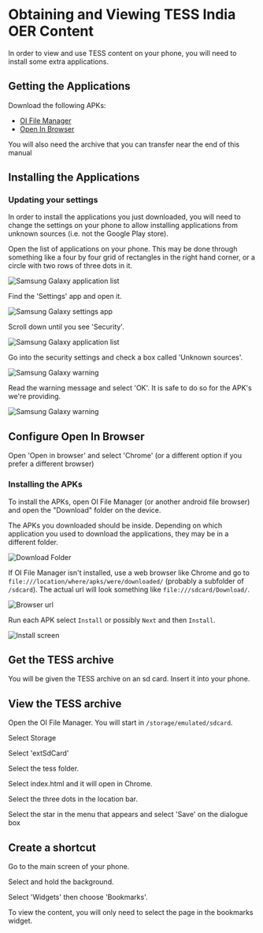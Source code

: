 Obtaining and Viewing TESS India OER Content
============================================

In order to view and use TESS content on your phone, you will need to install some extra applications.

Getting the Applications
------------------------

Download the following APKs:

* [OI File Manager](file_manager.apk)
* [Open In Browser](open_in_browser.apk)

You will also need the archive that you can transfer near the end of this manual

Installing the Applications
---------------------------

### Updating your settings ###

In order to install the applications you just downloaded, you will need to change the settings on your phone to allow installing applications from unknown sources (i.e. not the Google Play store).

Open the list of applications on your phone. This may be done through something like a four by four grid of rectangles in the right hand corner, or a circle with two rows of three dots in it.

![Samsung Galaxy application list](static/images/samsung_galaxy_application_list_tiny.png)

Find the 'Settings' app and open it.

![Samsung Galaxy settings app](static/images/samsung_galaxy_settings_app_tiny.png)

Scroll down until you see 'Security'.

![Samsung Galaxy application list](static/images/samsung_galaxy_security_tiny.png)

Go into the security settings and check a box called 'Unknown sources'.

![Samsung Galaxy warning](static/images/samsung_galaxy_unknown_sources_tiny.png)

Read the warning message and select 'OK'. It is safe to do so for the APK's we're providing.

![Samsung Galaxy warning](static/images/samsung_galaxy_warning.png)

Configure Open In Browser
-------------------------
Open 'Open in browser' and select 'Chrome' (or a different option if you prefer a different browser)

### Installing the APKs ###

To install the APKs, open OI File Manager (or another android file browser) and open the "Download" folder on the device.

The APKs you downloaded should be inside. Depending on which application you used to download the applications, they may be in a different folder.

![Download Folder](static/images/download_folder_tiny.png)

If OI File Manager isn't installed, use a web browser like Chrome and go to `file:///location/where/apks/were/downloaded/` (probably a subfolder of `/sdcard`). The actual url will look something like `file:///sdcard/Download/`.

![Browser url](static/images/browser_url_tiny.png)

Run each APK select `Install` or possibly `Next` and then `Install`.

![Install screen](static/images/install.png)

Get the TESS archive
--------------------

You will be given the TESS archive on an sd card. Insert it into your phone.

View the TESS archive
---------------------

Open the OI File Manager. You will start in `/storage/emulated/sdcard`.

Select Storage

Select 'extSdCard'

Select the tess folder.

Select index.html and it will open in Chrome.

Select the three dots in the location bar.

Select the star in the menu that appears and select 'Save' on the dialogue box

Create a shortcut
-----------------

Go to the main screen of your phone.

Select and hold the background.

Select 'Widgets' then choose 'Bookmarks'.

To view the content, you will only need to select the page in the bookmarks widget.

